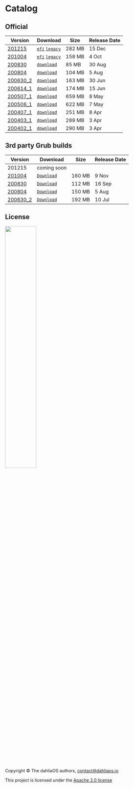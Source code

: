# Catalog

## Official

|Version|Download|Size|Release Date|      
| -----------  | -----------  | ----------- | ----------- |  
|[201215](https://github.com/dahliaos/releases/releases/tag/201215-x86_64)|[`efi`](https://github.com/dahliaos/releases/releases/download/201215-x86_64/dahliaOS-201215-efi.zip)  [`legacy`](https://github.com/dahliaos/releases/releases/download/201215-x86_64/dahliaOS-201215-legacy.iso)|282 MB|15 Dec  
|[201004](https://github.com/dahliaos/releases/releases/tag/201004-x86_64)|[`efi`](https://github.com/dahliaos/releases/releases/download/201004-x86_64/dahliaOS-201004-efi.zip)  [`legacy`](https://github.com/dahliaos/releases/releases/download/201004-x86_64/dahliaOS-201004-legacy.iso)|158 MB|4 Oct  
|[200830](https://github.com/dahliaos/releases/releases/tag/200830-x86_64)|[`download`](https://github.com/dahliaos/releases/releases/download/200830-x86_64/dahliaOS-200830.iso)|85 MB|30 Aug  
|[200804](https://github.com/dahliaos/releases/releases/tag/200804-x86_64)|[`download`](https://github.com/dahliaos/releases/releases/download/200804-x86_64/dahliaOS-200804.iso)|104 MB|5 Aug  
|[200630_2](https://github.com/dahliaos/releases/releases/tag/200630.1-x86_64)|[`download`](https://github.com/dahliaos/releases/releases/download/200630.1-x86_64/dahliaOS-200630_2.iso)|163 MB|30 Jun  
|[200614_1](https://github.com/dahliaos/releases/releases/tag/200614.1-x86_64)|[`download`](https://github.com/dahliaos/releases/releases/download/200614.1-x86_64/dahliaOS-200614r1.iso)|174 MB|15 Jun  
|[200507_1](https://github.com/dahliaos/releases/releases/tag/200507.1-x86_64)|[`download`](https://github.com/dahliaos/releases/releases/download/200507.1-x86_64/dahliaOS200507-1.iso)|659 MB|8 May  
|[200506_1](https://github.com/dahliaos/releases/releases/tag/200506.1-x86_64)|[`download`](https://github.com/dahliaos/releases/releases/download/200506.1-x86_64/dahliaOS200506-1.iso)|622 MB|7 May  
|[200407_1](https://github.com/dahliaos/releases/releases/tag/200407.1-x86_64)|[`download`](https://github.com/dahliaos/releases/releases/download/200407.1-x86_64/dahliaOS200407-1.iso)|251 MB|8 Apr  
|[200403_1](https://github.com/dahliaos/releases/releases/tag/200403.1-x86_64)|[`download`](https://github.com/dahliaos/releases/releases/download/200403.1-x86_64/dahliaOS200403-1.iso)|289 MB|3 Apr  
|[200402_1](https://github.com/dahliaos/releases/releases/tag/200402.1-x86_64)|[`download`](https://github.com/dahliaos/releases/releases/download/200402.1-x86_64/dahliaOS200402-1.iso)|290 MB|3 Apr  

## 3rd party Grub builds

|Version|Download|Size| Release Date|      
| -----------  | -----------  | ----------- | ----------- |  
|201215|coming soon
|[201004](https://github.com/HexaOneOfficial/dahliaos/releases/tag/201004)|[`Download`](https://github.com/HexaOneOfficial/dahliaos/releases/download/201004/DahliaOS201004.iso)|160 MB |9 Nov  
|[200830](https://github.com/HexaOneOfficial/dahliaos/releases/tag/200830)|[`Download`](https://github.com/HexaOneOfficial/dahliaos/releases/download/200830/DahliaOS200830.iso)|112 MB |16 Sep  
|[200804](https://github.com/HexaOneOfficial/dahliaos/releases/tag/200804)|[`Download`](https://github.com/HexaOneOfficial/dahliaos/releases/download/200804/DahliaOS200804.iso)|150 MB |5 Aug  
|[200630_2](https://github.com/HexaOneOfficial/dahliaos/releases/tag/200630_2)|[`Download`](https://github.com/HexaOneOfficial/dahliaos/releases/download/200630_2/DahliaOS200630_2.iso)|192 MB |10 Jul

## License

<p align="left">
  <img width="45%" src="https://github.com/dahliaos/brand/blob/master/Logo%20SVGs/dahliaOS%20logo%20with%20text%20(drop%20shadow).svg"
</p>

Copyright © The dahliaOS authors, contact@dahliaos.io

This project is licensed under the [Apache 2.0 license](../../LICENSE)
